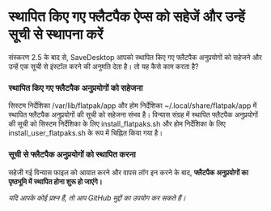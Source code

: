 # स्थापित किए गए फ्लैटपैक ऐप्स को सहेजें और उन्हें सूची से स्थापना करें
संस्करण 2.5 के बाद से, SaveDesktop आपको स्थापित किए गए फ्लैटपैक अनुप्रयोगों को सहेजने और उन्हें एक सूची से इंस्टॉल करने की अनुमति देता है। तो यह कैसे काम करता है?

### स्थापित किए गए फ्लैटपैक अनुप्रयोगों को सहेजना
सिस्टम निर्देशिका /var/lib/flatpak/app और होम निर्देशिका ~/.local/share/flatpak/app में स्थापित फ्लैटपैक अनुप्रयोगों की सूची को सहेजना संभव है। विन्यास संग्रह में स्थापित फ्लैटपैक अनुप्रयोगों की सूची को सिस्टम निर्देशिका के लिए install_flatpaks.sh और होम निर्देशिका के लिए install_user_flatpaks.sh के रूप में चिह्नित किया गया है।

### सूची से फ्लैटपैक अनुप्रयोगों को स्थापित करना
सहेजी गई विन्यास फाइल को आयात करने और वापस लॉग इन करने के बाद, **फ्लैटपैक अनुप्रयोगों का पृष्ठभूमि में स्थापित होना शुरू हो जाएंगे।**

_यदि आपके कोई प्रश्न हैं, तो आप GitHub मुद्दों का उपयोग कर सकते हैं।_
